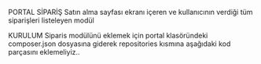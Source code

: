 PORTAL SİPARİŞ
Satın alma sayfası ekranı içeren ve kullanıcının verdiği tüm siparişleri listeleyen modül

KURULUM
Siparis modülünü eklemek için portal klasöründeki composer.json dosyasına giderek repositories kısmına aşağıdaki kod parçasını eklemeliyiz..




